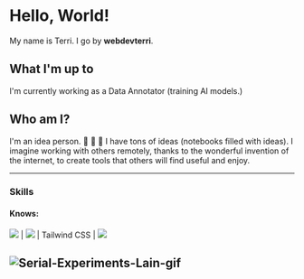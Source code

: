 # Hello, World!
My name is Terri. I go by **webdevterri**.
## What I'm up to
I'm currently working as a Data Annotator (training AI models.)
## Who am I?
I'm an idea person.  :thought_balloon:  :thought_balloon:  :thought_balloon: I have tons of ideas (notebooks filled with ideas). I imagine working with others remotely, thanks to the wonderful invention of the internet, to create tools that others will find useful and enjoy.

<!-- ### Goals & Interests:

#### Using JavaScript
I want to create utility apps and browser extensions.

Also, I like to build websites. I've made many WordPress sites but I'm in the process of moving away from WordPress and going back to static sites that I code from scratch. I think WordPress is excessive for a lot of people's needs and want to help people move back to using static sites, when appropriate.

#### Using Python
I'd like to use Python to make tools/software for making art, music and writing (ie. datamoshing, abstract art, experimental stuff, etc.) Also, I would like to make automation tools and bots (not for spamming!) 

:floppy_disk: Another interest of mine is data archiving ("digital hoarding"). I want to learn web scraping using Python and write software/tools that aid in web scraping and archiving. So all-in-all, I'd like to focus on Python and become proficient at it. :floppy_disk: -->

---
### Skills

#### Knows:
<img src = "https://img.shields.io/badge/-HTML5-E34F26?style=flat&logo=html5&logoColor=white"> | <img src = "https://img.shields.io/badge/-CSS3-1572B6?style=flat&logo=css3&logoColor=white"> | Tailwind CSS | <img src="https://img.shields.io/badge/-JavaScript-eed718?style=flat&logo=javascript&logoColor=ffffff">
<!--
#### Learning:
MySQL | Tableau | Power BI | Excel
#### Want to Learn:
Ruby on Rails

[![Top Langs](https://github-readme-stats.vercel.app/api/top-langs/?username=webdevterri&layout=compact)](https://github.com/anuraghazra/github-readme-stats)

--- 
### Tools:
MySQL Workbench | Tableau | Power BI | Excel | <img src="http://img.shields.io/badge/-Github-000000?style=flat&logo=github&logoColor=FFFFFF"> | <img src="http://img.shields.io/badge/-VS%20Code-007ACC?style=flat&logo=visual%20studio%20code&logoColor=white"> |
-->
![Serial-Experiments-Lain-gif](https://media.giphy.com/media/PZrjGkr334fXa/giphy.gif)
---


<!--
<img src="https://img.shields.io/badge/-JavaScript-eed718?style=flat&logo=javascript&logoColor=ffffff">
<img src="https://img.shields.io/badge/-php-777BB4?style=flat&logo=php&logoColor=FFFFFF">
**webdevterri/webdevterri** is a ✨ _special_ ✨ repository because its `README.md` (this file) appears on your GitHub profile.

Here are some ideas to get you started:

- 🔭 I’m currently working on ...
- 🌱 I’m currently learning ...
- 👯 I’m looking to collaborate on ...
- 🤔 I’m looking for help with ...
- 💬 Ask me about ...
- 📫 How to reach me: ...
- 😄 Pronouns: ...
- ⚡ Fun fact: ...
-->

